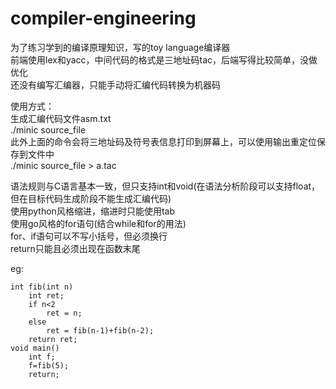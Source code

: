 # compiler-engineering  
为了练习学到的编译原理知识，写的toy language编译器  
前端使用lex和yacc，中间代码的格式是三地址码tac，后端写得比较简单，没做优化  
还没有编写汇编器，只能手动将汇编代码转换为机器码  

使用方式：  
生成汇编代码文件asm.txt  
./minic source_file  
此外上面的命令会将三地址码及符号表信息打印到屏幕上，可以使用输出重定位保存到文件中  
./minic source_file > a.tac  

语法规则与C语言基本一致，但只支持int和void(在语法分析阶段可以支持float，但在目标代码生成阶段不能生成汇编代码)  
使用python风格缩进，缩进时只能使用tab  
使用go风格的for语句(结合while和for的用法)  
for、if语句可以不写小括号，但必须换行  
return只能且必须出现在函数末尾  
  
eg:  
```
int fib(int n)  
    int ret;  
    if n<2  
        ret = n;  
    else  
        ret = fib(n-1)+fib(n-2);  
    return ret;  
void main()
    int f;  
    f=fib(5);  
    return;  
```
